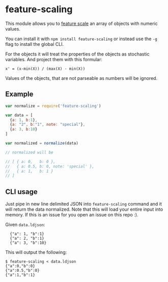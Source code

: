 # feature-scaling

This module allows you to [feature scale](http://en.wikipedia.org/wiki/Feature_scaling) 
an array of objects with numeric values.

You can install it with `npm install feature-scaling` or instead use the
`-g` flag to install the global CLI.

For the objects it will treat the properties of the objects as stochastic 
variables. And project them with this formular:

```
x' = (x-min(X)) / (max(X) - min(X))
```

Values of the objects, that are not parseable as numbers will be ignored.

## Example

```js
var normalize = require('feature-scaling')

var data = [
  {a: 1, b:1},
  {a: "2", b:"1", note: "special"},
  {a: 3, b:10}
]

var normalized = normalize(data)

// normalized will be

// [ { a: 0,   b: 0 }, 
//   { a: 0.5, b: 0, note: 'special' }, 
//   { a: 1,   b: 1 } 
// ]
```

## CLI usage

Just pipe in new line delimited JSON into `feature-scaling` command and it will return
the data normalized. Note that this will load your entire input into memory. If
this is an issue for you open an issue on this repo :).

Given `data.ldjson`:
```
  {"a": 1, "b":1}
  {"a": 2, "b":1}
  {"a": 3, "b":10}
```

This will output the following:
```
$ feature-scaling < data.ldjson
{"a":0,"b":0}
{"a":0.5,"b":0}
{"a":1,"b":1}
```

